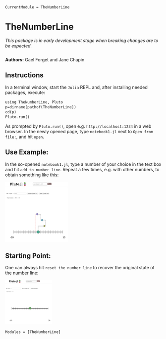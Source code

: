 ```@meta
CurrentModule = TheNumberLine
```

# TheNumberLine

_This package is in early development stage when breaking changes are to be expected._

```@index
```

**Authors:** Gael Forget and Jane Chapin

## Instructions

In a terminal window, start the `Julia` REPL and, after installing needed packages, execute:

```
using TheNumberLine, Pluto
p=dirname(pathof(TheNumberLine))
cd(p)
Pluto.run()
```

As prompted by `Pluto.run()`, open e.g. `http://localhost:1234` in a web browser. In the newly opened page, type `notebook1.jl` next to `Open from file:`, and hit `open`. 

## Use Example:

In the so-opened `notebook1.jl`, type a number of your choice in the text box and hit `add to number line`. Repeat a few times, e.g. with other numbers, to obtain something like this:

[<img src="../png/add.png" width="40%">]()

## Starting Point:

One can always hit `reset the number line` to recover the original state of the number line:

[<img src="../png/reset.png" width="30%">]() 

```@autodocs
Modules = [TheNumberLine]
```
